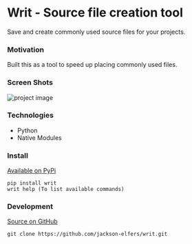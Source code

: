 # Writ - Source file creation tool
Save and create commonly used source files for your projects.

### Motivation
Built this as a tool to speed up placing commonly used files.

### Screen Shots
![project image](https://raw.githubusercontent.com/jackson-elfers/writ/master/images/sea.jpg)
### Technologies
- Python
- Native Modules

### Install
[Available on PyPi](https://pypi.org/project/writ/)
```
pip install writ
writ help (To list available commands)
```

### Development
[Source on GitHub](https://github.com/jackson-elfers/writ.git)
```
git clone https://github.com/jackson-elfers/writ.git
```